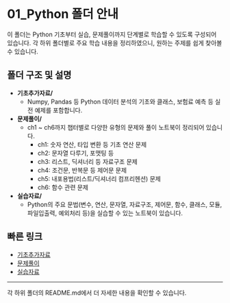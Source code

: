 # 01_Python 폴더 안내

이 폴더는 Python 기초부터 실습, 문제풀이까지 단계별로 학습할 수 있도록 구성되어 있습니다. 각 하위 폴더별로 주요 학습 내용을 정리하였으니, 원하는 주제를 쉽게 찾아볼 수 있습니다.

## 폴더 구조 및 설명

- **기초추가자료/**
  - Numpy, Pandas 등 Python 데이터 분석의 기초와 클래스, 보험료 예측 등 실전 예제를 포함합니다.
- **문제풀이/**
  - ch1 ~ ch6까지 챕터별로 다양한 유형의 문제와 풀이 노트북이 정리되어 있습니다.
    - ch1: 숫자 연산, 타입 변환 등 기초 연산 문제
    - ch2: 문자열 다루기, 포맷팅 등
    - ch3: 리스트, 딕셔너리 등 자료구조 문제
    - ch4: 조건문, 반복문 등 제어문 문제
    - ch5: 내포용법(리스트/딕셔너리 컴프리헨션) 문제
    - ch6: 함수 관련 문제
- **실습자료/**
  - Python의 주요 문법(변수, 연산, 문자열, 자료구조, 제어문, 함수, 클래스, 모듈, 파일입출력, 예외처리 등)을 실습할 수 있는 노트북이 있습니다.

## 빠른 링크
- [기초추가자료](./기초추가자료)
- [문제풀이](./문제풀이)
- [실습자료](./실습자료)

---
각 하위 폴더의 README.md에서 더 자세한 내용을 확인할 수 있습니다.
